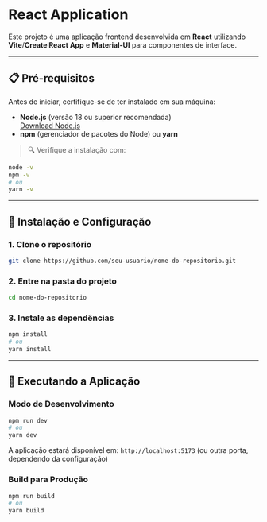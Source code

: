 # React Application

Este projeto é uma aplicação frontend desenvolvida em **React** utilizando **Vite**/**Create React App** e **Material-UI** para componentes de interface.

---

## 📋 Pré-requisitos

Antes de iniciar, certifique-se de ter instalado em sua máquina:

- **Node.js** (versão 18 ou superior recomendada)  
  [Download Node.js](https://nodejs.org/)
- **npm** (gerenciador de pacotes do Node) ou **yarn**

> 🔍 Verifique a instalação com:
```bash
node -v
npm -v
# ou
yarn -v
```

---

## 🚀 Instalação e Configuração

### 1. Clone o repositório
```bash
git clone https://github.com/seu-usuario/nome-do-repositorio.git
```

### 2. Entre na pasta do projeto
```bash
cd nome-do-repositorio
```

### 3. Instale as dependências
```bash
npm install
# ou
yarn install
```

---

## 🎯 Executando a Aplicação

### Modo de Desenvolvimento
```bash
npm run dev
# ou
yarn dev
```

A aplicação estará disponível em: `http://localhost:5173` (ou outra porta, dependendo da configuração)

### Build para Produção
```bash
npm run build
# ou
yarn build
```
